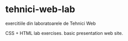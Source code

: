 # tehnici-web-lab
exercitiile din laboratoarele de Tehnici Web

CSS + HTML lab exercises. 
basic presentation web site.
